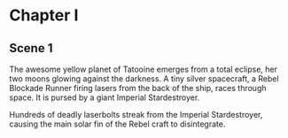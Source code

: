 # Chapter I

## Scene 1

<!-- #tatooine? #another_tag! #basic_tag? -->
The awesome yellow planet of Tatooine emerges from a total 
eclipse, her two moons glowing against the darkness. A tiny 
silver spacecraft, a Rebel Blockade Runner firing lasers 
from the back of the ship, races through space. It is pursed 
by a giant Imperial Stardestroyer.

<!-- #laserbolts? #stardestroyer? -->
Hundreds of deadly 
laserbolts streak from the Imperial Stardestroyer, causing 
the main solar fin of the Rebel craft to disintegrate.